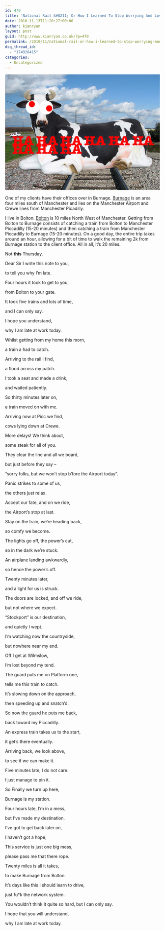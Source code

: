 ```yaml
---
id: 470
title: 'National Rail &#8211; Or How I Learned To Stop Worrying And Love The Cow'
date: 2010-11-13T11:20:27+00:00
author: kianryan
layout: post
guid: http://www.kianryan.co.uk/?p=470
permalink: /2010/11/national-rail-or-how-i-learned-to-stop-worrying-and-love-the-cow/
dsq_thread_id:
  - "174926415"
categories:
  - Uncategorized
---
```

<a href="http://www.kianryan.co.uk/2010/11/national-rail-or-how-i-learned-to-stop-worrying-and-love-the-cow/cows-on-line/" rel="attachment wp-att-472"><img src="/assets/images/2010/11/cows-on-line.jpg" alt="" title="cows-on-line"   class="alignnone size-full wp-image-472" /></a>

One of my clients have their offices over in Burnage. [Burnage](http://en.wikipedia.org/wiki/Burnage) is an area four miles south of Manchester and lies on the Manchester Airport and Crewe lines from Manchester Picadilly.

I live in Bolton. [Bolton](http://en.wikipedia.org/wiki/Bolton) is 10 miles North West of Manchester. Getting from Bolton to Burnage consists of catching a train from Bolton to Manchester Piccadilly (15-20 minutes) and then catching a train from Manchester Piccadilly to Burnage (15-20 minutes). On a good day, the entire trip takes around an hour, allowing for a bit of time to walk the remaining 2k from Burnage station to the client office. All in all, it&#8217;s 20 miles.

Not **this** Thursday. <!--more-->

Dear Sir I write this note to you,
  
to tell you why I&#8217;m late.
  
Four hours it took to get to you,
  
from Bolton to your gate.
  
It took five trains and lots of time,
  
and I can only say.
  
I hope you understand,
  
why I am late at work today.  


Whilst getting from my home this morn,
  
a train a had to catch.
  
Arriving to the rail I find,
  
a flood across my patch.
  
I took a seat and made a drink,
  
and waited patiently.
  
So thirty minutes later on,
  
a train moved on with me.

Arriving now at Picc we find,
  
cows lying down at Crewe.
  
More delays! We think about,
  
some steak for all of you.
  
They clear the line and all we board,
  
but just before they say &#8211;
  
&#8220;sorry folks, but we won&#8217;t stop b&#8217;fore the Airport today&#8221;.

Panic strikes to some of us,
  
the others just relax.
  
Accept our fate, and on we ride,
  
the Airport&#8217;s stop at last.
  
Stay on the train, we&#8217;re heading back,
  
so comfy we become.
  
The lights go off, the power&#8217;s cut, 
  
so in the dark we&#8217;re stuck.

An airplane landing awkwardly,
  
so hence the power&#8217;s off.
  
Twenty minutes later, 
  
and a light for us is struck.
  
The doors are locked, and off we ride,
  
but not where we expect.
  
&#8220;Stockport&#8221; is our destination,
  
and quietly I wept.

I&#8217;m watching now the countryside,
  
but nowhere near my end.
  
Off I get at Wilmslow,
  
I&#8217;m lost beyond my tend.
  
The guard puts me on Platform one,
  
tells me this train to catch.
  
It&#8217;s slowing down on the approach,
  
then speeding up and snatch&#8217;d.

So now the guard he puts me back,
  
back toward my Piccadilly.
  
An express train takes us to the start,
  
it get&#8217;s there eventually.
  
Arriving back, we look above,
  
to see if we can make it.
  
Five minutes late, I do not care.
  
I just manage to pin it.

So Finally we turn up here, 
  
Burnage is my station.
  
Four hours late, I&#8217;m in a mess, 
  
but I&#8217;ve made my destination.
  
I&#8217;ve got to get back later on, 
  
I haven&#8217;t got a hope,
  
This service is just one big mess, 
  
please pass me that there rope.

Twenty miles is all it takes, 
  
to make Burnage from Bolton.
  
It&#8217;s days like this I should learn to drive,
  
just fu*k the network system.
  
You wouldn&#8217;t think it quite so hard, but I can only say.
  
I hope that you will understand, 
  
why I am late at work today.